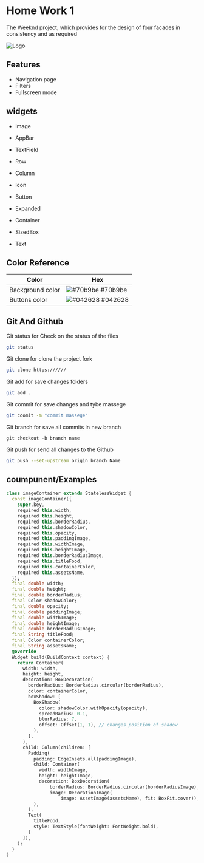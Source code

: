 
# Home Work 1

The Weeknd project, which provides for the design of four facades in consistency and as required


![Logo](https://docs.flutter.dev/assets/images/flutter-logo-sharing.png)


## Features

- Navigation page
- Filters
- Fullscreen mode


## widgets

- Image

- AppBar
- TextField
- Row
- Column
- Icon
- Button
- Expanded
- Container
- SizedBox
- Text 


## Color Reference

| Color             | Hex                                                                |
| ----------------- | ------------------------------------------------------------------ |
| Background color | ![#70b9be](https://via.placeholder.com/10/0a192f?text=+) #70b9be |
| Buttons color | ![#042628](https://via.placeholder.com/10/f8f8f8?text=+) #042628 |




## Git And Github


Git status for Check on the status of the files
```bash
git status
```

Git clone for clone the project fork 

```bash
git clone https://////
```

Git add for save changes folders 

```bash
git add .
```

Git commit for save changes and tybe massege 

```bash
git coomit -m "commit massege"
```
Git branch for save all commits in new branch 

```branch 
git checkout -b branch name
```

Git push for send all changes to the Github 

```bash
git push --set-upstream origin branch Name
```

## coumpunent/Examples

```dart
class imageContainer extends StatelessWidget {
  const imageContainer({
    super.key,
    required this.width,
    required this.height,
    required this.borderRadius,
    required this.shadowColor,
    required this.opacity,
    required this.paddingImage,
    required this.widthImage,
    required this.heightImage,
    required this.borderRadiusImage,
    required this.titleFood,
    required this.containerColor,
    required this.assetsName,
  });
  final double width;
  final double height;
  final double borderRadius;
  final Color shadowColor;
  final double opacity;
  final double paddingImage;
  final double widthImage;
  final double heightImage;
  final double borderRadiusImage;
  final String titleFood;
  final Color containerColor;
  final String assetsName;
  @override
  Widget build(BuildContext context) {
    return Container(
      width: width,
      height: height,
      decoration: BoxDecoration(
        borderRadius: BorderRadius.circular(borderRadius),
        color: containerColor,
        boxShadow: [
          BoxShadow(
            color: shadowColor.withOpacity(opacity),
            spreadRadius: 0.1,
            blurRadius: 7,
            offset: Offset(1, 1), // changes position of shadow
          ),
        ],
      ),
      child: Column(children: [
        Padding(
          padding: EdgeInsets.all(paddingImage),
          child: Container(
            width: widthImage,
            height: heightImage,
            decoration: BoxDecoration(
                borderRadius: BorderRadius.circular(borderRadiusImage),
                image: DecorationImage(
                    image: AssetImage(assetsName), fit: BoxFit.cover)),
          ),
        ),
        Text(
          titleFood,
          style: TextStyle(fontWeight: FontWeight.bold),
        )
      ]),
    );
  }
}
```

